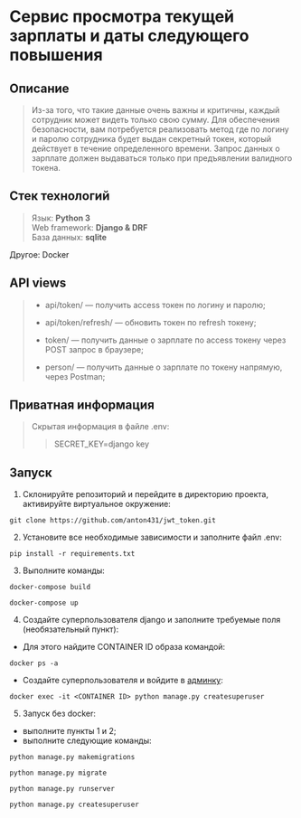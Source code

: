 # Cервис просмотра текущей зарплаты и даты следующего повышения

## Описание
> Из-за того, что такие данные очень важны и критичны, каждый
сотрудник может видеть только свою сумму. Для обеспечения безопасности, вам
потребуется реализовать метод где по логину и паролю сотрудника будет выдан
секретный токен, который действует в течение определенного времени. Запрос
данных о зарплате должен выдаваться только при предъявлении валидного токена.
## Стек технологий

>Язык: __Python 3__<br>
Web framework: __Django & DRF__<br>
База данных: __sqlite__<br>

Другое: Docker

## API views

> - <p> api/token/ — получить access токен по логину и паролю;<br>
> - <p> api/token/refresh/ — обновить токен по refresh токену;<br>
> - <p> token/ — получить данные о зарплате по access токену через POST запрос в браузере;<br>
> - <p> person/ — получить данные о зарплате по токену напрямую, через Postman;<br>


## Приватная информация

>Скрытая информация в файле .env:<br>
>>SECRET_KEY=django key<br>


## Запуск
1. Склонируйте репозиторий и перейдите в директорию проекта, активируйте виртуальное окружение:
```
git clone https://github.com/anton431/jwt_token.git
```
2. Установите все необходимые зависимости  и заполните файл .env:
```
pip install -r requirements.txt
```
3. Выполните команды:
```
docker-compose build
```
```
docker-compose up
```
4. Создайте суперпользователя django и заполните требуемые поля (необязательный пункт):

- Для этого найдите CONTAINER ID образа командой:
```
docker ps -a
```
- Создайте суперпользователя и войдите в <a href=http://localhost:8000/admin>админку</a>:
```
docker exec -it <CONTAINER ID> python manage.py createsuperuser
```

5. Запуск без docker:
- выполните пункты 1 и 2;
- выполните следующие команды:
```
python manage.py makemigrations
```
```
python manage.py migrate
```
```
python manage.py runserver
```
```
python manage.py createsuperuser
```